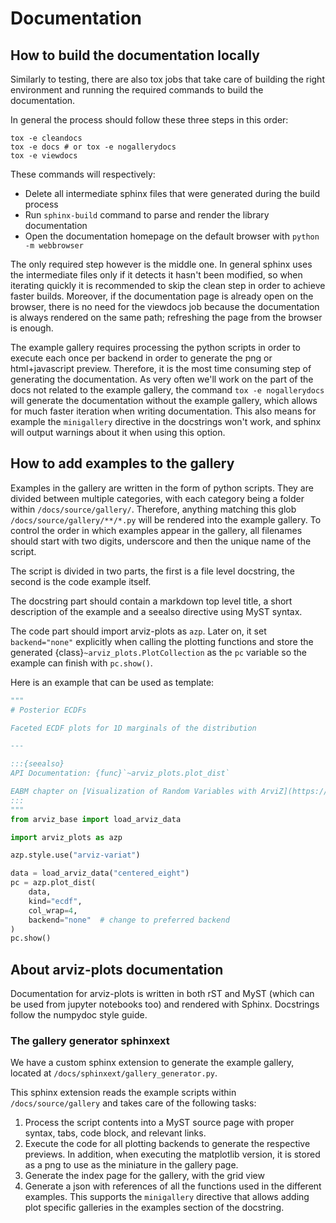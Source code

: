 # Documentation

## How to build the documentation locally
Similarly to testing, there are also tox jobs that take care of building the right environment
and running the required commands to build the documentation.

In general the process should follow these three steps in this order:

```console
tox -e cleandocs
tox -e docs # or tox -e nogallerydocs
tox -e viewdocs
```

These commands will respectively:

* Delete all intermediate sphinx files that were generated during the build process
* Run `sphinx-build` command to parse and render the library documentation
* Open the documentation homepage on the default browser with `python -m webbrowser`

The only required step however is the middle one. In general sphinx uses the intermediate
files only if it detects it hasn't been modified, so when iterating quickly it is recommended
to skip the clean step in order to achieve faster builds. Moreover, if the documentation
page is already open on the browser, there is no need for the viewdocs job because
the documentation is always rendered on the same path; refreshing the page from the browser
is enough.

The example gallery requires processing the python scripts in order to execute each
once per backend in order to generate the png or html+javascript preview.
Therefore, it is the most time consuming step of generating the documentation.
As very often we'll work on the part of the docs not related to the example gallery,
the command `tox -e nogallerydocs` will generate the documentation without the example gallery,
which allows for much faster iteration when writing documentation.
This also means for example the `minigallery` directive in the docstrings won't work,
and sphinx will output warnings about it when using this option.


## How to add examples to the gallery
Examples in the gallery are written in the form of python scripts.
They are divided between multiple categories,
with each category being a folder within `/docs/source/gallery/`.
Therefore, anything matching this glob `/docs/source/gallery/**/*.py`
will be rendered into the example gallery.
To control the order in which examples appear in the gallery,
all filenames should start with two digits, underscore and then
the unique name of the script.

The script is divided in two parts, the first is a file level docstring,
the second is the code example itself.

The docstring part should contain a markdown top level title,
a short description of the example and a seealso directive using MyST syntax.

The code part should import arviz-plots as `azp`. Later on, it set `backend="none"`
explicitly when calling the plotting functions and
store the generated {class}`~arviz_plots.PlotCollection` as the `pc` variable
so the example can finish with `pc.show()`.

Here is an example that can be used as template:

```python
"""
# Posterior ECDFs

Faceted ECDF plots for 1D marginals of the distribution

---

:::{seealso}
API Documentation: {func}`~arviz_plots.plot_dist`

EABM chapter on [Visualization of Random Variables with ArviZ](https://arviz-devs.github.io/EABM/Chapters/Distributions.html#distributions-in-arviz)
:::
"""
from arviz_base import load_arviz_data

import arviz_plots as azp

azp.style.use("arviz-variat")

data = load_arviz_data("centered_eight")
pc = azp.plot_dist(
    data,
    kind="ecdf",
    col_wrap=4,
    backend="none"  # change to preferred backend
)
pc.show()
```

## About arviz-plots documentation
Documentation for arviz-plots is written in both rST and MyST (which can be used from jupyter
notebooks too) and rendered with Sphinx. Docstrings follow the numpydoc style guide.

### The gallery generator sphinxext
We have a custom sphinx extension to generate the example gallery, located at
`/docs/sphinxext/gallery_generator.py`.

This sphinx extension reads the example scripts within `/docs/source/gallery`
and takes care of the following tasks:

1. Process the script contents into a MyST source page with proper syntax, tabs, code block,
   and relevant links.
1. Execute the code for all plotting backends to generate the respective previews.
   In addition, when executing the matplotlib version, it is stored as a png to use as the
   miniature in the gallery page.
1. Generate the index page for the gallery, with the grid view
1. Generate a json with references of all the functions used in the different examples.
   This supports the `minigallery` directive that allows adding plot specific galleries
   in the examples section of the docstring.
